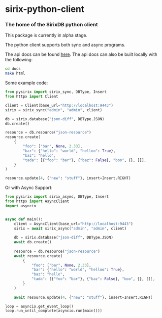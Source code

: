 # sirix-python-client

### The home of the SirixDB python client

This package is currently in alpha stage.

The python client supports both sync and async programs.

The api docs can be found [here](https://pysirix.readthedocs.io/).
The api docs can also be built locally with the following:
```bash
cd docs
make html
```


Some example code:
```python
from pysirix import sirix_sync, DBType, Insert
from httpx import Client

client = Client(base_url="http://localhost:9443")
sirix = sirix_sync("admin", "admin", client)

db = sirix.database("json-diff", DBType.JSON)
db.create()

resource = db.resource("json-resource")
resource.create(
    {
        "foo": ["bar", None, 2.33],
        "bar": {"hello": "world", "helloo": True},
        "baz": "hello",
        "tada": [{"foo": "bar"}, {"baz": False}, "boo", {}, []],
    }
)

resource.update(4, {"new": "stuff"}, insert=Insert.RIGHT)
```

Or with Async Support:
```python
from pysirix import sirix_async, DBType, Insert
from httpx import AsyncClient
import asyncio


async def main():
    client = AsyncClient(base_url="http://localhost:9443")
    sirix = await sirix_async("admin", "admin", client)
    
    db = sirix.database("json-diff", DBType.JSON)
    await db.create()
    
    resource = db.resource("json-resource")
    await resource.create(
        {
            "foo": ["bar", None, 2.33],
            "bar": {"hello": "world", "helloo": True},
            "baz": "hello",
            "tada": [{"foo": "bar"}, {"baz": False}, "boo", {}, []],
        }
    )
    
    await resource.update(4, {"new": "stuff"}, insert=Insert.RIGHT)

loop = asyncio.get_event_loop()
loop.run_until_complete(asyncio.run(main()))
```
